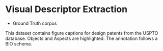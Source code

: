 
Visual Descriptor Extraction
======


* Ground Truth corpus

This dataset contains figure captions for design patents from the USPTO database. Objects and Aspects are highlighted. The annotation follows a BIO schema. <br> 



